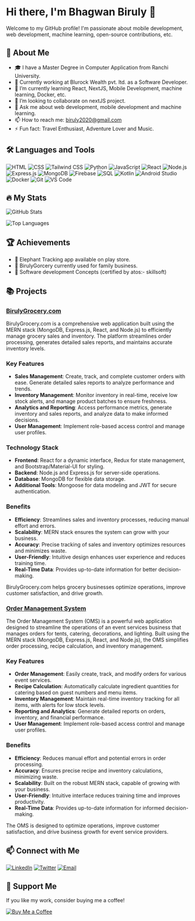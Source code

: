 # Hi there, I'm Bhagwan Biruly 👋

Welcome to my GitHub profile! I'm passionate about mobile development, web development, machine learning, open-source contributions, etc.

## 🚀 About Me

- 🎓 I have a Master Degree in Computer Application from Ranchi University.
- 💼 Currently working at Blurock Wealth pvt. ltd. as a Software Developer.
- 🌱 I’m currently learning React, NextJS, Mobile Development, machine learning, Docker, etc.
- 👯 I’m looking to collaborate on nextJS project.
- 💬 Ask me about web development, mobile development and machine learning.
- 📫 How to reach me: biruly2020@gmail.com
- ⚡ Fun fact: Travel Enthusiast, Adventure Lover and Music.

## 🛠️ Languages and Tools

![HTML](https://img.shields.io/badge/-HTML-E34F26?style=flat&logo=html5&logoColor=white)
![CSS](https://img.shields.io/badge/-CSS-1572B6?style=flat&logo=css3&logoColor=white)
![Tailwind CSS](https://img.shields.io/badge/-Tailwind%20CSS-38B2AC?style=flat&logo=tailwind-css&logoColor=white)
![Python](https://img.shields.io/badge/-Python-3776AB?style=flat&logo=python&logoColor=white)
![JavaScript](https://img.shields.io/badge/-JavaScript-F7DF1E?style=flat&logo=javascript&logoColor=black)
![React](https://img.shields.io/badge/-React-61DAFB?style=flat&logo=react&logoColor=black)
![Node.js](https://img.shields.io/badge/-Node.js-339933?style=flat&logo=node.js&logoColor=white)
![Express.js](https://img.shields.io/badge/-Express.js-000000?style=flat&logo=express&logoColor=white)
![MongoDB](https://img.shields.io/badge/-MongoDB-47A248?style=flat&logo=mongodb&logoColor=white)
![Firebase](https://img.shields.io/badge/-Firebase-FFCA28?style=flat&logo=firebase&logoColor=black)
![SQL](https://img.shields.io/badge/-SQL-4479A1?style=flat&logo=sql&logoColor=white)
![Kotlin](https://img.shields.io/badge/-Kotlin-0095D5?style=flat&logo=kotlin&logoColor=white)
![Android Studio](https://img.shields.io/badge/-Android%20Studio-3DDC84?style=flat&logo=android-studio&logoColor=white)
![Docker](https://img.shields.io/badge/-Docker-2496ED?style=flat&logo=docker&logoColor=white)
![Git](https://img.shields.io/badge/-Git-F05032?style=flat&logo=git&logoColor=white)
![VS Code](https://img.shields.io/badge/-VS%20Code-007ACC?style=flat&logo=visual-studio-code&logoColor=white)

## 🔥 My Stats

![GitHub Stats](https://github-readme-stats.vercel.app/api?username=biruly-cyber&show_icons=true&theme=radical)

![Top Languages](https://github-readme-stats.vercel.app/api/top-langs/?username=biruly-cyber&layout=compact&theme=radical)

## 🏆 Achievements

- 🥇 Elephant Tracking app available on play store.
- 🥈 BirulyGorcery currently used for family business.
- 🥉 Software development Concepts (certified by atos:- skillsoft)

## 📚 Projects

### [BirulyGrocery.com](https://github.com/biruly-cyber/shop)

BirulyGrocery.com is a comprehensive web application built using the MERN stack (MongoDB, Express.js, React, and Node.js) to efficiently manage grocery sales and inventory. The platform streamlines order processing, generates detailed sales reports, and maintains accurate inventory levels.

### Key Features

- **Sales Management**: Create, track, and complete customer orders with ease. Generate detailed sales reports to analyze performance and trends.
- **Inventory Management**: Monitor inventory in real-time, receive low stock alerts, and manage product batches to ensure freshness.
- **Analytics and Reporting**: Access performance metrics, generate inventory and sales reports, and analyze data to make informed decisions.
- **User Management**: Implement role-based access control and manage user profiles.

### Technology Stack

- **Frontend**: React for a dynamic interface, Redux for state management, and Bootstrap/Material-UI for styling.
- **Backend**: Node.js and Express.js for server-side operations.
- **Database**: MongoDB for flexible data storage.
- **Additional Tools**: Mongoose for data modeling and JWT for secure authentication.

### Benefits

- **Efficiency**: Streamlines sales and inventory processes, reducing manual effort and errors.
- **Scalability**: MERN stack ensures the system can grow with your business.
- **Accuracy**: Precise tracking of sales and inventory optimizes resources and minimizes waste.
- **User-Friendly**: Intuitive design enhances user experience and reduces training time.
- **Real-Time Data**: Provides up-to-date information for better decision-making.

BirulyGrocery.com helps grocery businesses optimize operations, improve customer satisfaction, and drive growth.

### [Order Management System](https://github.com/blurockinno/erp)

The Order Management System (OMS) is a powerful web application designed to streamline the operations of an event services business that manages orders for tents, catering, decorations, and lighting. Built using the MERN stack (MongoDB, Express.js, React, and Node.js), the OMS simplifies order processing, recipe calculation, and inventory management.

### Key Features

- **Order Management**: Easily create, track, and modify orders for various event services.
- **Recipe Calculation**: Automatically calculate ingredient quantities for catering based on guest numbers and menu items.
- **Inventory Management**: Maintain real-time inventory tracking for all items, with alerts for low stock levels.
- **Reporting and Analytics**: Generate detailed reports on orders, inventory, and financial performance.
- **User Management**: Implement role-based access control and manage user profiles.

### Benefits

- **Efficiency**: Reduces manual effort and potential errors in order processing.
- **Accuracy**: Ensures precise recipe and inventory calculations, minimizing waste.
- **Scalability**: Built on the robust MERN stack, capable of growing with your business.
- **User-Friendly**: Intuitive interface reduces training time and improves productivity.
- **Real-Time Data**: Provides up-to-date information for informed decision-making.

The OMS is designed to optimize operations, improve customer satisfaction, and drive business growth for event service providers.

## 📫 Connect with Me

[![LinkedIn](https://img.shields.io/badge/-LinkedIn-0A66C2?style=flat&logo=linkedin&logoColor=white)](https://www.linkedin.com/in/bhagwan-biruly/)
[![Twitter](https://img.shields.io/badge/-Twitter-1DA1F2?style=flat&logo=twitter&logoColor=white)](https://twitter.com/yourusername)
[![Email](https://img.shields.io/badge/-Email-D14836?style=flat&logo=gmail&logoColor=white)](mailto:biruly2020@example.com)


## 💖 Support Me

If you like my work, consider buying me a coffee!

[![Buy Me a Coffee](https://img.shields.io/badge/-Buy%20me%20a%20coffee-FFDD00?style=flat&logo=buy-me-a-coffee&logoColor=black)](https://www.buymeacoffee.com/coffeewithbiruly)
